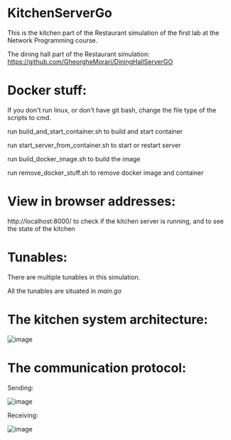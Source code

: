 # KitchenServerGo

This is the kitchen part of the Restaurant simulation of the first lab at the Network Programming course.

The dining hall part of the Restaurant simulation: https://github.com/GheorgheMorari/DiningHallServerGO

# Docker stuff:

If you don't run linux, or don't have git bash, change the file type of the scripts to cmd.

run build_and_start_container.sh to build and start container

run start_server_from_container.sh to start or restart server

run build_docker_image.sh to build the image

run remove_docker_stuff.sh to remove docker image and container

# View in browser addresses:

http://localhost:8000/ to check if the kitchen server is running, and to see the state of the kitchen

# Tunables:

There are multiple tunables in this simulation.

All the tunables are situated in _main.go_

# The kitchen system architecture:

![image](https://user-images.githubusercontent.com/53918731/134770818-6633d952-f083-4747-b49c-1133950b27ed.png)

# The communication protocol:

Sending:

![image](https://user-images.githubusercontent.com/53918731/133939490-04ea0dd2-96cd-4458-a31d-df68c66ca409.png)

Receiving:

![image](https://user-images.githubusercontent.com/53918731/134770671-331833ae-bdf9-4983-95e4-1e213836c4f7.png)


